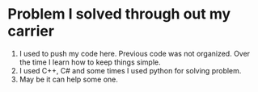 # Problem I solved through out my carrier

1. I used to push my code here. Previous code was not organized. Over the time I learn how to keep things simple. 
 1. I used C++, C# and some times I used python for solving problem.
 2.  May be it can help some one.